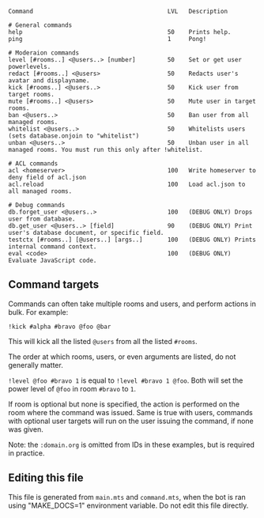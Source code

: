

```
Command                                      LVL   Description

# General commands
help                                         50    Prints help.
ping                                         1     Pong!

# Moderaion commands
level [#rooms..] <@users..> [number]         50    Set or get user powerlevels.
redact [#rooms..] <@users>                   50    Redacts user's avatar and displayname.
kick [#rooms..] <@users..>                   50    Kick user from target rooms.
mute [#rooms..] <@users>                     50    Mute user in target rooms.
ban <@users..>                               50    Ban user from all managed rooms.
whitelist <@users..>                         50    Whitelists users (sets database.onjoin to "whitelist")
unban <@users..>                             50    Unban user in all managed rooms. You must run this only after !whitelist.

# ACL commands
acl <homeserver>                             100   Write homeserver to deny field of acl.json
acl.reload                                   100   Load acl.json to all managed rooms.

# Debug commands
db.forget_user <@users..>                    100   (DEBUG ONLY) Drops user from database.
db.get_user <@users..> [field]               90    (DEBUG ONLY) Print user's database document, or specific field.
testctx [#rooms..] [@users..] [args..]       100   (DEBUG ONLY) Prints internal command context.
eval <code>                                  100   (DEBUG ONLY) Evaluate JavaScript code.

```

## Command targets

Commands can often take multiple rooms and users, and perform actions in bulk. For example: 
```
!kick #alpha #bravo @foo @bar
```
This will kick all the listed `@users` from all the listed `#rooms`.

The order at which rooms, users, or even arguments are listed, do not generally matter.

```!level @foo #bravo 1``` is equal to ```!level #bravo 1 @foo```. Both will set the power level of `@foo` in room `#bravo` to `1`.

If room is optional but none is specified, the action is performed on the room 
where the command was issued. Same is true with users, commands with optional 
user targets will run on the user issuing the command, if none was given.

Note: the `:domain.org` is omitted from IDs in these examples, but is required in practice.


## Editing this file
This file is generated from `main.mts` and `command.mts`, when the bot is ran 
using "MAKE_DOCS=1" environment variable. Do not edit this file directly. 

